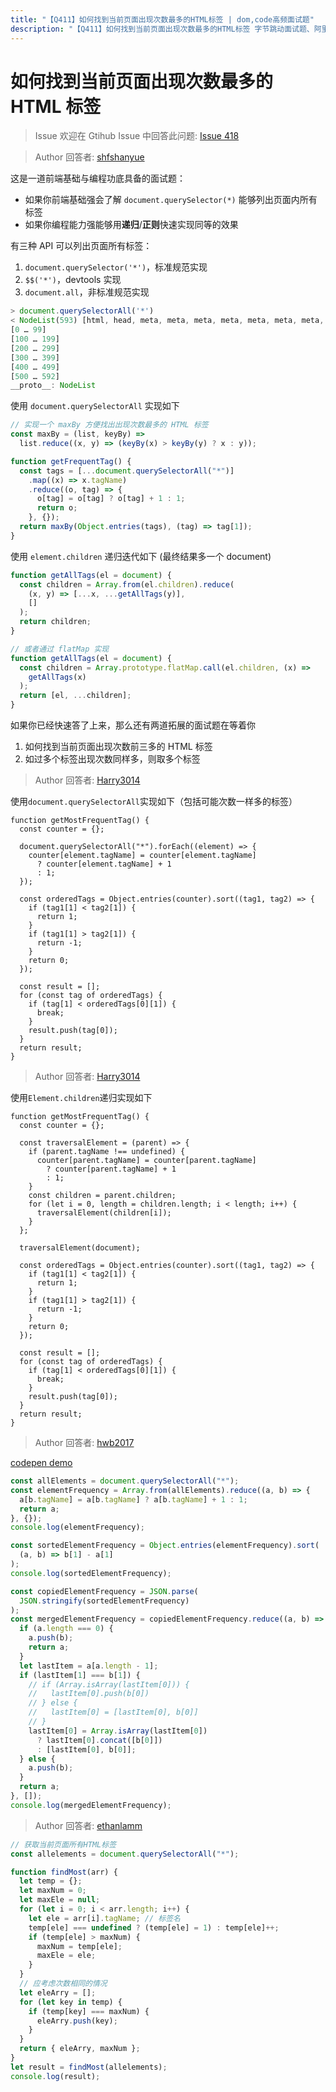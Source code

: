 ```yaml
---
title: "【Q411】如何找到当前页面出现次数最多的HTML标签 | dom,code高频面试题"
description: "【Q411】如何找到当前页面出现次数最多的HTML标签 字节跳动面试题、阿里腾讯面试题、美团小米面试题。"
---
```


# 如何找到当前页面出现次数最多的 HTML 标签

> Issue
> 欢迎在 Gtihub Issue 中回答此问题: [Issue 418](https://github.com/shfshanyue/Daily-Question/issues/418)

> Author
> 回答者: [shfshanyue](https://github.com/shfshanyue)

这是一道前端基础与编程功底具备的面试题：

- 如果你前端基础强会了解 `document.querySelector(*)` 能够列出页面内所有标签
- 如果你编程能力强能够用**递归**/**正则**快速实现同等的效果

有三种 API 可以列出页面所有标签：

1. `document.querySelector('*')`，标准规范实现
1. `$$('*')`，devtools 实现
1. `document.all`，非标准规范实现

```js
> document.querySelectorAll('*')
< NodeList(593) [html, head, meta, meta, meta, meta, meta, meta, meta, title, link#favicon, link, link#MainCss, link#mobile-style, link, link, link, script, script, script, script, script, script, script, link, script, link, link, script, input#_w_brink, body, a, div#home, div#header, div#blogTitle, a#lnkBlogLogo, img#blogLogo, h1, a#Header1_HeaderTitle.headermaintitle.HeaderMainTitle, h2, div#navigator, ul#navList, li, a#blog_nav_sitehome.menu, li, a#blog_nav_myhome.menu, li, a#blog_nav_newpost.menu, li, a#blog_nav_contact.menu, li, a#blog_nav_rss.menu, li, a#blog_nav_admin.menu, div.blogStats, span#stats_post_count, span#stats_article_count, span#stats-comment_count, div#main, div#mainContent, div.forFlow, div#post_detail, div#topics, div.post, h1.postTitle, a#cb_post_title_url.postTitle2.vertical-middle, span, div.clear, div.postBody, div#cnblogs_post_body.blogpost-body, p, p, strong, p, p, p, strong, div.cnblogs_code, pre, span, span, span, span, span, p, span, strong, pre, strong, span, strong, br, br, br, div.cnblogs_code, pre, span, span, p, p, …]
[0 … 99]
[100 … 199]
[200 … 299]
[300 … 399]
[400 … 499]
[500 … 592]
__proto__: NodeList
```

使用 `document.querySelectorAll` 实现如下

```js
// 实现一个 maxBy 方便找出出现次数最多的 HTML 标签
const maxBy = (list, keyBy) =>
  list.reduce((x, y) => (keyBy(x) > keyBy(y) ? x : y));

function getFrequentTag() {
  const tags = [...document.querySelectorAll("*")]
    .map((x) => x.tagName)
    .reduce((o, tag) => {
      o[tag] = o[tag] ? o[tag] + 1 : 1;
      return o;
    }, {});
  return maxBy(Object.entries(tags), (tag) => tag[1]);
}
```

使用 `element.children` 递归迭代如下 (最终结果多一个 document)

```js
function getAllTags(el = document) {
  const children = Array.from(el.children).reduce(
    (x, y) => [...x, ...getAllTags(y)],
    []
  );
  return children;
}

// 或者通过 flatMap 实现
function getAllTags(el = document) {
  const children = Array.prototype.flatMap.call(el.children, (x) =>
    getAllTags(x)
  );
  return [el, ...children];
}
```

如果你已经快速答了上来，那么还有两道拓展的面试题在等着你

1. 如何找到当前页面出现次数前三多的 HTML 标签
2. 如过多个标签出现次数同样多，则取多个标签

> Author
> 回答者: [Harry3014](https://github.com/Harry3014)

使用`document.querySelectorAll`实现如下（包括可能次数一样多的标签）

```
function getMostFrequentTag() {
  const counter = {};

  document.querySelectorAll("*").forEach((element) => {
    counter[element.tagName] = counter[element.tagName]
      ? counter[element.tagName] + 1
      : 1;
  });

  const orderedTags = Object.entries(counter).sort((tag1, tag2) => {
    if (tag1[1] < tag2[1]) {
      return 1;
    }
    if (tag1[1] > tag2[1]) {
      return -1;
    }
    return 0;
  });

  const result = [];
  for (const tag of orderedTags) {
    if (tag[1] < orderedTags[0][1]) {
      break;
    }
    result.push(tag[0]);
  }
  return result;
}
```

> Author
> 回答者: [Harry3014](https://github.com/Harry3014)

使用`Element.children`递归实现如下

```
function getMostFrequentTag() {
  const counter = {};

  const traversalElement = (parent) => {
    if (parent.tagName !== undefined) {
      counter[parent.tagName] = counter[parent.tagName]
        ? counter[parent.tagName] + 1
        : 1;
    }
    const children = parent.children;
    for (let i = 0, length = children.length; i < length; i++) {
      traversalElement(children[i]);
    }
  };

  traversalElement(document);

  const orderedTags = Object.entries(counter).sort((tag1, tag2) => {
    if (tag1[1] < tag2[1]) {
      return 1;
    }
    if (tag1[1] > tag2[1]) {
      return -1;
    }
    return 0;
  });

  const result = [];
  for (const tag of orderedTags) {
    if (tag[1] < orderedTags[0][1]) {
      break;
    }
    result.push(tag[0]);
  }
  return result;
}
```

> Author
> 回答者: [hwb2017](https://github.com/hwb2017)

[codepen demo](https://codepen.io/hwb2017/pen/vYZPPVw)

```javascript
const allElements = document.querySelectorAll("*");
const elementFrequency = Array.from(allElements).reduce((a, b) => {
  a[b.tagName] = a[b.tagName] ? a[b.tagName] + 1 : 1;
  return a;
}, {});
console.log(elementFrequency);

const sortedElementFrequency = Object.entries(elementFrequency).sort(
  (a, b) => b[1] - a[1]
);
console.log(sortedElementFrequency);

const copiedElementFrequency = JSON.parse(
  JSON.stringify(sortedElementFrequency)
);
const mergedElementFrequency = copiedElementFrequency.reduce((a, b) => {
  if (a.length === 0) {
    a.push(b);
    return a;
  }
  let lastItem = a[a.length - 1];
  if (lastItem[1] === b[1]) {
    // if (Array.isArray(lastItem[0])) {
    //   lastItem[0].push(b[0])
    // } else {
    //   lastItem[0] = [lastItem[0], b[0]]
    // }
    lastItem[0] = Array.isArray(lastItem[0])
      ? lastItem[0].concat([b[0]])
      : [lastItem[0], b[0]];
  } else {
    a.push(b);
  }
  return a;
}, []);
console.log(mergedElementFrequency);
```

> Author
> 回答者: [ethanlamm](https://github.com/ethanlamm)

```js
// 获取当前页面所有HTML标签
const allelements = document.querySelectorAll("*");

function findMost(arr) {
  let temp = {};
  let maxNum = 0;
  let maxEle = null;
  for (let i = 0; i < arr.length; i++) {
    let ele = arr[i].tagName; // 标签名
    temp[ele] === undefined ? (temp[ele] = 1) : temp[ele]++;
    if (temp[ele] > maxNum) {
      maxNum = temp[ele];
      maxEle = ele;
    }
  }
  // 应考虑次数相同的情况
  let eleArry = [];
  for (let key in temp) {
    if (temp[key] === maxNum) {
      eleArry.push(key);
    }
  }
  return { eleArry, maxNum };
}
let result = findMost(allelements);
console.log(result);
```
